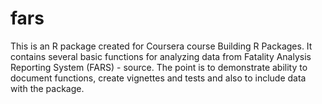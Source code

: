 # fars


This is an R package created for Coursera course Building R Packages. It contains several basic functions for analyzing data from Fatality Analysis Reporting System (FARS) - source. The point is to demonstrate ability to document functions, create vignettes and tests and also to include data with the package.
